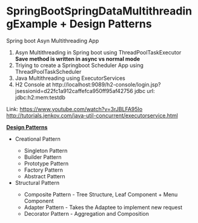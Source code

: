 # SpringBootSpringDataMultithreadingExample + Design Patterns
Spring boot Asyn Multithreading App

1. Asyn Multithreading in Spring boot using ThreadPoolTaskExecutor 
   <br><b> Save method is written in async vs normal mode</b>
2. Triying to create a Springboot Scheduler App using ThreadPoolTaskScheduler
3. Java Multithreading using ExecutorServices
4. H2 Console at http://localhost:9089/h2-console/login.jsp?jsessionid=d22fc1a912caffefca950ff95af42756
jdbc url: jdbc:h2:mem:testdb

Link: https://www.youtube.com/watch?v=3rJBLFA95Io
http://tutorials.jenkov.com/java-util-concurrent/executorservice.html


<b><u>Design Patterns</u></b>
<ul>
   <li>Creational Pattern </li>
         <ul> 
            <li> Singleton Pattern </li>
            <li> Builder Pattern </li>
            <li> Prototype Pattern </li>
            <li> Factory Pattern </li>
            <li> Abstract Pattern </li>
         </ul>   
   <li>Structural Pattern </li>
      <ul>
          <li> Composite Pattern - Tree Structure, Leaf Component + Menu Component </li>
          <li> Adapter Pattern - Takes the Adaptee to implement new request </li>
          <li> Decorator Pattern - Aggregation and Composition</li>
      </ul>   
   
</ul>   
